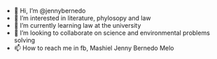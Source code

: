 - 👋 Hi, I’m @jennybernedo
- 👀 I’m interested in literature, phylosopy and law
- 🌱 I’m currently learning law at the university
- 💞️ I’m looking to collaborate on science and environmental problems solving
- 📫 How to reach me in fb, Mashiel Jenny Bernedo Melo

<!---
jennybernedo/jennybernedo is a ✨ special ✨ repository because its `README.md` (this file) appears on your GitHub profile.
You can click the Preview link to take a look at your changes.
--->
